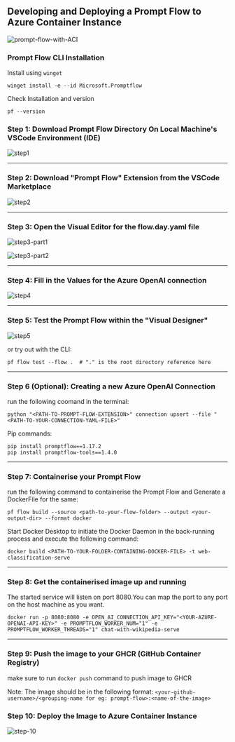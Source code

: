 ## Developing and Deploying a Prompt Flow to Azure Container Instance

![prompt-flow-with-ACI](./Assets/Prompt_Flow_to_ACI_deployment.svg)
### Prompt Flow CLI Installation

Install using `winget`
```
winget install -e --id Microsoft.Promptflow
```

Check Installation and version
```
pf --version
```

### Step 1: Download Prompt Flow Directory On Local Machine's VSCode Environment (IDE)

![step1](./Assets/step1-download_prompt_flow_directory.png)

---

### Step 2: Download "Prompt Flow" Extension from the VSCode Marketplace

![step2](./Assets/step2.png)

---

### Step 3: Open the Visual Editor for the flow.day.yaml file

![step3-part1](./Assets/step3-part1.png)

![step3-part2](./Assets/step3-part2.png)

---

### Step 4: Fill in the Values for the Azure OpenAI connection

![step4](./Assets/step4.png)

---

### Step 5: Test the Prompt Flow within the "Visual Designer"

![step5](./Assets/step5.png)

or try out with the CLI:
```
pf flow test --flow .  # "." is the root directory reference here
```
---

### Step 6 (Optional): Creating a new Azure OpenAI Connection

run the following coomand in the terminal:
``` 
python "<PATH-TO-PROMPT-FLOW-EXTENSION>" connection upsert --file "<PATH-TO-YOUR-CONNECTION-YAML-FILE>" 
```

Pip commands:
```
pip install promptflow==1.17.2
pip install promptflow-tools==1.4.0
```
---


### Step 7: Containerise your Prompt Flow

run the following command to containerise the Prompt Flow and Generate a DockerFile for the same:

```
pf flow build --source <path-to-your-flow-folder> --output <your-output-dir> --format docker
```

Start Docker Desktop to initiate the Docker Daemon in the back-running process and execute the following command:
```
docker build <PATH-TO-YOUR-FOLDER-CONTAINING-DOCKER-FILE> -t web-classification-serve 
```

---

### Step 8: Get the containerised image up and running

The started service will listen on port 8080.You can map the port to any port on the host machine as you want.

```
docker run -p 8080:8080 -e OPEN_AI_CONNECTION_API_KEY="<YOUR-AZURE-OPENAI-API-KEY>" -e PROMPTFLOW_WORKER_NUM="1" -e PROMPTFLOW_WORKER_THREADS="1" chat-with-wikipedia-serve
```

---

### Step 9: Push the image to your GHCR (GitHub Container Registry)

make sure to run `docker push` command to push image to GHCR 

Note: The image should be in the following format:
`<your-github-username>/<grouping-name for eg: prompt-flow>:<name-of-the-image>`

### Step 10: Deploy the Image to Azure Container Instance

![step-10](./Assets/step10.png)

